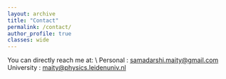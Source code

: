```yaml
---
layout: archive
title: "Contact"
permalink: /contact/
author_profile: true
classes: wide
---
```


You can directly reach me at: 
\\
Personal   : samadarshi.maity@gmail.com <br>
University : maity@physics.leidenuniv.nl

